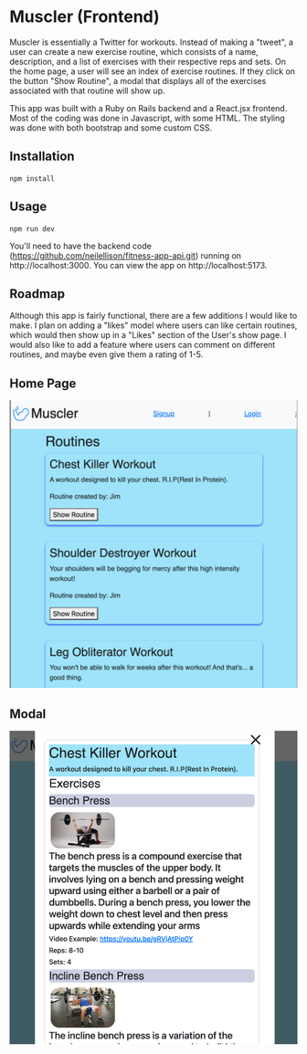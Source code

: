 # Muscler (Frontend)

Muscler is essentially a Twitter for workouts. Instead of making a "tweet", a user can create a new exercise routine, which consists of a name, description, and a list of exercises with their respective reps and sets. On the home page, a user will see an index of exercise routines. If they click on the button "Show Routine", a modal that displays all of the exercises associated with that routine will show up. 

This app was built with a Ruby on Rails backend and a React.jsx frontend. Most of the coding was done in Javascript, with some HTML. The styling was done with both bootstrap and some custom CSS.

## Installation

```
npm install
```

## Usage

```
npm run dev
```

You'll need to have the backend code (https://github.com/neilellison/fitness-app-api.git) running on http://localhost:3000.
You can view the app on http://localhost:5173.

## Roadmap

Although this app is fairly functional, there are a few additions I would like to make. I plan on adding a "likes" model where users can like certain routines, which would then show up in a "Likes" section of the User's show page. I would also like to add a feature where users can comment on different routines, and maybe even give them a rating of 1-5.

## Home Page

![screenshot](screenshot.png)

## Modal

![screenshot](screenshot2.png)
